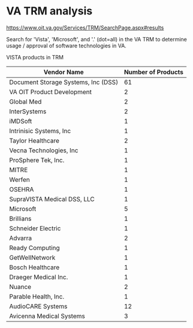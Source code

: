 # VA TRM analysis
https://www.oit.va.gov/Services/TRM/SearchPage.aspx#results

Search for  'Vista', 'Microsoft', and '.' (dot=all) in the VA TRM to determine usage / approval of software technologies in VA.


VISTA products in TRM

| Vendor Name                                | Number of Products |
|--------------------------------------------|---------------------|
| Document Storage Systems, Inc (DSS)       | 61                  |
| VA OIT Product Development                 | 2                   |
| Global Med                                 | 2                   |
| InterSystems                               | 2                   |
| iMDSoft                                    | 1                   |
| Intrinisic Systems, Inc                    | 1                   |
| Taylor Healthcare                          | 2                   |
| Vecna Technologies, Inc                    | 1                   |
| ProSphere Tek, Inc.                       | 1                   |
| MITRE                                      | 1                   |
| Werfen                                     | 1                   |
| OSEHRA                                     | 1                   |
| SupraVISTA Medical DSS, LLC                | 1                   |
| Microsoft                                   | 5                   |
| Brillians                                   | 1                   |
| Schneider Electric                          | 1                   |
| Advarra                                    | 2                   |
| Ready Computing                             | 1                   |
| GetWellNetwork                             | 1                   |
| Bosch Healthcare                            | 1                   |
| Draeger Medical Inc.                       | 1                   |
| Nuance                                     | 2                   |
| Parable Health, Inc.                       | 1                   |
| AudioCARE Systems                          | 12                  |
| Avicenna Medical Systems                    | 3                   |




